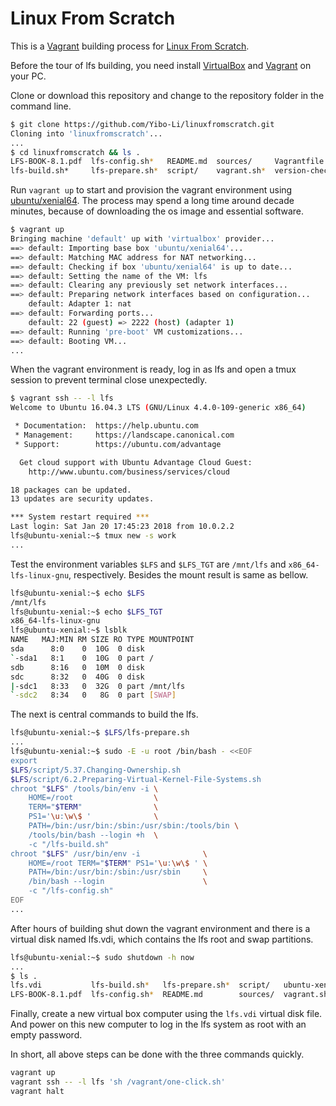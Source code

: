 # Linux From Scratch

This is a [Vagrant](https://www.vagrantup.com/) building process for [Linux From Scratch](http://www.linuxfromscratch.org/lfs/).

Before the tour of lfs building, you need install [VirtualBox](https://www.virtualbox.org/) and [Vagrant](https://www.vagrantup.com/) on your PC.

Clone or download this repository and change to the repository folder in the command line.

```bash
$ git clone https://github.com/Yibo-Li/linuxfromscratch.git
Cloning into 'linuxfromscratch'...
...
$ cd linuxfromscratch && ls .
LFS-BOOK-8.1.pdf  lfs-config.sh*   README.md  sources/     Vagrantfile
lfs-build.sh*     lfs-prepare.sh*  script/    vagrant.sh*  version-check.sh*
```

Run `vagrant up` to start and provision the vagrant environment using [ubuntu/xenial64](https://app.vagrantup.com/ubuntu/boxes/xenial64). The process may spend a long time around decade minutes, because of downloading the os image and essential software.

```bash
$ vagrant up
Bringing machine 'default' up with 'virtualbox' provider...
==> default: Importing base box 'ubuntu/xenial64'...
==> default: Matching MAC address for NAT networking...
==> default: Checking if box 'ubuntu/xenial64' is up to date...
==> default: Setting the name of the VM: lfs
==> default: Clearing any previously set network interfaces...
==> default: Preparing network interfaces based on configuration...
    default: Adapter 1: nat
==> default: Forwarding ports...
    default: 22 (guest) => 2222 (host) (adapter 1)
==> default: Running 'pre-boot' VM customizations...
==> default: Booting VM...
...
```

When the vagrant environment is ready, log in as lfs and open a tmux session to prevent terminal close unexpectedly.

```bash
$ vagrant ssh -- -l lfs
Welcome to Ubuntu 16.04.3 LTS (GNU/Linux 4.4.0-109-generic x86_64)

 * Documentation:  https://help.ubuntu.com
 * Management:     https://landscape.canonical.com
 * Support:        https://ubuntu.com/advantage

  Get cloud support with Ubuntu Advantage Cloud Guest:
    http://www.ubuntu.com/business/services/cloud

18 packages can be updated.
13 updates are security updates.

*** System restart required ***
Last login: Sat Jan 20 17:45:23 2018 from 10.0.2.2
lfs@ubuntu-xenial:~$ tmux new -s work
...
```

Test the environment variables `$LFS` and `$LFS_TGT` are `/mnt/lfs` and `x86_64-lfs-linux-gnu`, respectively. Besides the mount result is same as bellow.

```bash
lfs@ubuntu-xenial:~$ echo $LFS
/mnt/lfs
lfs@ubuntu-xenial:~$ echo $LFS_TGT
x86_64-lfs-linux-gnu
lfs@ubuntu-xenial:~$ lsblk
NAME   MAJ:MIN RM SIZE RO TYPE MOUNTPOINT
sda      8:0    0  10G  0 disk
`-sda1   8:1    0  10G  0 part /
sdb      8:16   0  10M  0 disk
sdc      8:32   0  40G  0 disk
|-sdc1   8:33   0  32G  0 part /mnt/lfs
`-sdc2   8:34   0   8G  0 part [SWAP]
```

The next is central commands to build the lfs.

```bash
lfs@ubuntu-xenial:~$ $LFS/lfs-prepare.sh
...
lfs@ubuntu-xenial:~$ sudo -E -u root /bin/bash - <<EOF
export
$LFS/script/5.37.Changing-Ownership.sh
$LFS/script/6.2.Preparing-Virtual-Kernel-File-Systems.sh
chroot "$LFS" /tools/bin/env -i \
    HOME=/root                  \
    TERM="$TERM"                \
    PS1='\u:\w\$ '              \
    PATH=/bin:/usr/bin:/sbin:/usr/sbin:/tools/bin \
    /tools/bin/bash --login +h  \
    -c "/lfs-build.sh"
chroot "$LFS" /usr/bin/env -i              \
    HOME=/root TERM="$TERM" PS1='\u:\w\$ ' \
    PATH=/bin:/usr/bin:/sbin:/usr/sbin     \
    /bin/bash --login                      \
    -c "/lfs-config.sh"
EOF
...
```

After hours of building shut down the vagrant environment and there is a virtual disk named lfs.vdi, which contains the lfs root and swap partitions.

```bash
lfs@ubuntu-xenial:~$ sudo shutdown -h now
...
$ ls .
lfs.vdi           lfs-build.sh*   lfs-prepare.sh*  script/   ubuntu-xenial-16.04-cloudimg-console.log  Vagrantfile
LFS-BOOK-8.1.pdf  lfs-config.sh*  README.md        sources/  vagrant.sh*                               version-check.sh*
```

Finally, create a new virtual box computer using the `lfs.vdi` virtual disk file.
And power on this new computer to log in the lfs system as root with an empty password.

In short, all above steps can be done with the three commands quickly.
```bash
vagrant up
vagrant ssh -- -l lfs 'sh /vagrant/one-click.sh'
vagrant halt
```
